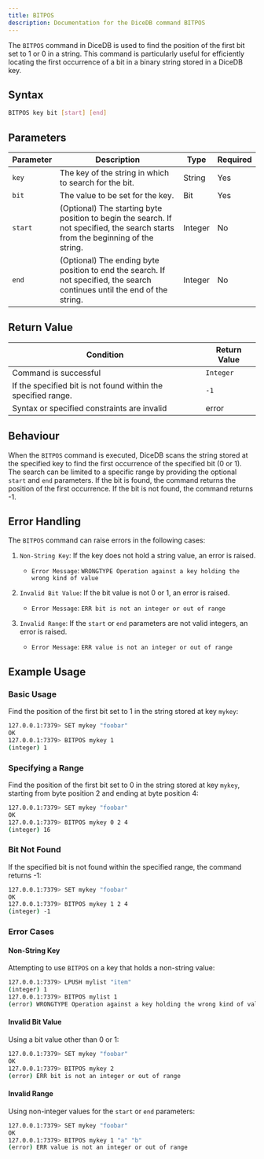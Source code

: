 ```yaml
---
title: BITPOS
description: Documentation for the DiceDB command BITPOS
---
```


The `BITPOS` command in DiceDB is used to find the position of the first bit set to 1 or 0 in a string. This command is particularly useful for efficiently locating the first occurrence of a bit in a binary string stored in a DiceDB key.

## Syntax

```bash
BITPOS key bit [start] [end]
```

## Parameters

| Parameter | Description                                                                                                                          | Type     | Required |
|-----------|--------------------------------------------------------------------------------------------------------------------------------------|----------|----------|
| `key`     | The key of the string in which to search for the bit.                                                                                | String   | Yes      |
| `bit`     | The value to be set for the key.                                                                                                     | Bit      | Yes      |
| `start`   | (Optional) The starting byte position to begin the search. If not specified, the search starts from the beginning of the string.     | Integer  | No       |
| `end`     | (Optional) The ending byte position to end the search. If not specified, the search continues until the end of the string.           | Integer  | No       |

## Return Value

| Condition                                                      | Return Value            |
|----------------------------------------------------------------|-------------------------|
| Command is successful                                          | `Integer`               |
| If the specified bit is not found within the specified range.  | `-1`                    |
| Syntax or specified constraints are invalid                    | error                   |

## Behaviour

When the `BITPOS` command is executed, DiceDB scans the string stored at the specified key to find the first occurrence of the specified bit (0 or 1). The search can be limited to a specific range by providing the optional `start` and `end` parameters. If the bit is found, the command returns the position of the first occurrence. If the bit is not found, the command returns -1.

## Error Handling

The `BITPOS` command can raise errors in the following cases:

1. `Non-String Key`: If the key does not hold a string value, an error is raised.

   - `Error Message`: `WRONGTYPE Operation against a key holding the wrong kind of value`

2. `Invalid Bit Value`: If the bit value is not 0 or 1, an error is raised.

   - `Error Message`: `ERR bit is not an integer or out of range`

3. `Invalid Range`: If the `start` or `end` parameters are not valid integers, an error is raised.

   - `Error Message`: `ERR value is not an integer or out of range`

## Example Usage

### Basic Usage

Find the position of the first bit set to 1 in the string stored at key `mykey`:

```bash
127.0.0.1:7379> SET mykey "foobar"
OK
127.0.0.1:7379> BITPOS mykey 1
(integer) 1
```

### Specifying a Range

Find the position of the first bit set to 0 in the string stored at key `mykey`, starting from byte position 2 and ending at byte position 4:

```bash
127.0.0.1:7379> SET mykey "foobar"
OK
127.0.0.1:7379> BITPOS mykey 0 2 4
(integer) 16
```
### Bit Not Found

If the specified bit is not found within the specified range, the command returns -1:

```bash
127.0.0.1:7379> SET mykey "foobar"
OK
127.0.0.1:7379> BITPOS mykey 1 2 4
(integer) -1
```

### Error Cases

#### Non-String Key

Attempting to use `BITPOS` on a key that holds a non-string value:

```bash
127.0.0.1:7379> LPUSH mylist "item"
(integer) 1
127.0.0.1:7379> BITPOS mylist 1
(error) WRONGTYPE Operation against a key holding the wrong kind of value
```

#### Invalid Bit Value

Using a bit value other than 0 or 1:

```bash
127.0.0.1:7379> SET mykey "foobar"
OK
127.0.0.1:7379> BITPOS mykey 2
(error) ERR bit is not an integer or out of range
```

#### Invalid Range

Using non-integer values for the `start` or `end` parameters:

```bash
127.0.0.1:7379> SET mykey "foobar"
OK
127.0.0.1:7379> BITPOS mykey 1 "a" "b"
(error) ERR value is not an integer or out of range
```
